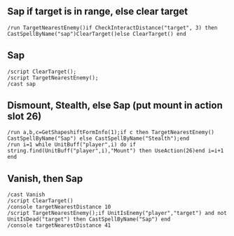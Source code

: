 ## Sap if target is in range, else clear target
```
/run TargetNearestEnemy()if CheckInteractDistance("target", 3) then CastSpellByName("sap")ClearTarget()else ClearTarget() end
```
 

## Sap
```
/script ClearTarget();
/script TargetNearestEnemy();
/cast sap
```
 

## Dismount, Stealth, else Sap (put mount in action slot 26)
```
/run a,b,c=GetShapeshiftFormInfo(1);if c then TargetNearestEnemy() CastSpellByName("Sap") else CastSpellByName("Stealth");end
/run i=1 while UnitBuff("player",i) do if string.find(UnitBuff("player",i),"Mount") then UseAction(26)end i=i+1 end
```
 

## Vanish, then Sap
```
/cast Vanish
/script ClearTarget()
/console targetNearestDistance 10
/script TargetNearestEnemy();if UnitIsEnemy("player","target") and not UnitIsDead("target") then CastSpellByName("Sap") end
/console targetNearestDistance 41
```